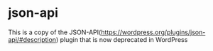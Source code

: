 # json-api
This is a copy of the JSON-API(https://wordpress.org/plugins/json-api/#description) plugin that is now deprecated in WordPress
